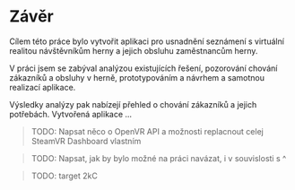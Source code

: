 # Závěr

Cílem této práce bylo vytvořit aplikaci pro usnadnění seznámení s virtuální realitou návštěvníkům herny a jejich obsluhu zaměstnancům herny.

V práci jsem se zabýval analýzou existujících řešení, pozorování chování zákazníků a obsluhy v herně, prototypováním a návrhem a samotnou realizací aplikace.

Výsledky analýzy pak nabízejí přehled o chování zákazníků a jejich potřebách. Vytvořená aplikace ...

> TODO: Napsat něco o OpenVR API a možnosti replacnout celej SteamVR Dashboard vlastním

> TODO: Napsat, jak by bylo možné na práci navázat, i v souvislosti s ^

> TODO: target 2kC
